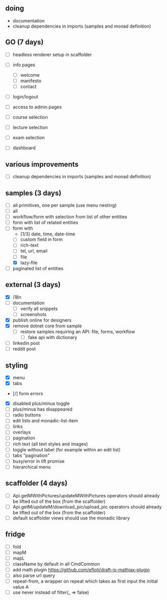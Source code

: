 ## doing
- documentation
- cleanup dependencies in imports (samples and monad definition)

## GO (7 days)
- [ ] headless renderer setup in scaffolder
- [ ] info pages
  - [ ] welcome
  - [ ] manifesto
  - [ ] contact
- [ ] login/logout
- [ ] access to admin pages
- [ ] course selection
- [ ] lecture selection
- [ ] exam selection
- [ ] dashboard


## various improvements
- [ ] cleanup dependencies in imports (samples and monad definition)

## samples (3 days)
- [ ] all primitives, one per sample (use menu nesting)
- [ ] all
- [ ] workflow/form with selection from list of other entities
- [ ] form with list of related entities
- [ ] form with
  - [1/3] date, time, date-time
  - [ ] custom field in form
  - [ ] rich-text
  - [ ] tel, url, email
  - [ ] file
  - [x] lazy-file
- [ ] paginated list of entities

## external (3 days)
- [x] i18n
- [ ] documentation
  - [ ] verify all snippets
  - [ ] screenshots
- [x] publish online for designers
- [x] remove dotnet core from sample
  - [ ] restore samples requiring an API: file, forms, workflow
    - [ ] fake api with dictionary
- [ ] linkedin post
- [ ] reddit post

## styling
- [x] menu
- [x] tabs
- [/] form errors
- [x] disabled plus/minus toggle
- [ ] plus/minus has disappeared
- [ ] radio buttons
- [ ] edit lists and monadic-list-item
- [ ] links
- [ ] overlays
- [ ] pagination
- [ ] rich text (all text styles and images)
- [ ] toggle without label (for example within an edit list)
- [ ] tabs "pagination"
- [ ] busy/error in lift promise
- [ ] hierarchical menu

##  scaffolder (4 days)
- [ ] Api.getMWithPictures/updateMWithPictures operators should already be lifted out of the box (from the scaffolder)
- [ ] Api.getM/updateM/download_pic/upload_pic operators should already be lifted out of the box (from the scaffolder)
- [ ] default scaffolder views should use the monadic library

## fridge
- [ ] fold
- [ ] mapM
- [ ] mapL
- [ ] className by default in all CmdCommon
- [ ] add math plugin https://github.com/efloti/draft-js-mathjax-plugin
- [ ] also parse url query
- [ ] repeat-from, a wrapper on repeat which takes as first input the initial value A
- [ ] use never instead of filter(_ => false)